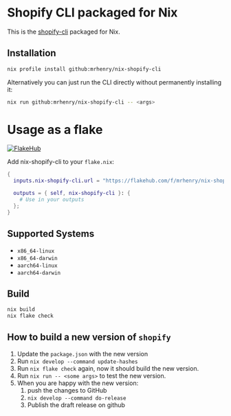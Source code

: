 # Shopify CLI packaged for Nix

This is the [shopify-cli](https://github.com/Shopify/cli) packaged for Nix.

## Installation

```sh
nix profile install github:mrhenry/nix-shopify-cli
```

Alternatively you can just run the CLI directly without permanently installing it:

```sh
nix run github:mrhenry/nix-shopify-cli -- <args>
```

# Usage as a flake

[![FlakeHub](https://img.shields.io/endpoint?url=https://flakehub.com/f/mrhenry/nix-shopify-cli/badge)](https://flakehub.com/flake/mrhenry/nix-shopify-cli)

Add nix-shopify-cli to your `flake.nix`:

```nix
{
  inputs.nix-shopify-cli.url = "https://flakehub.com/f/mrhenry/nix-shopify-cli/*.tar.gz";

  outputs = { self, nix-shopify-cli }: {
    # Use in your outputs
  };
}

```

## Supported Systems

- `x86_64-linux`
- `x86_64-darwin`
- `aarch64-linux`
- `aarch64-darwin`

## Build

```sh
nix build
nix flake check
```

## How to build a new version of `shopify`

1. Update the `package.json` with the new version
2. Run `nix develop --command update-hashes`
3. Run `nix flake check` again, now it should build the new version.
4. Run `nix run -- <some args>` to test the new version.
5. When you are happy with the new version:
   1. push the changes to GitHub
   2. `nix develop --command do-release`
   3. Publish the draft release on github
